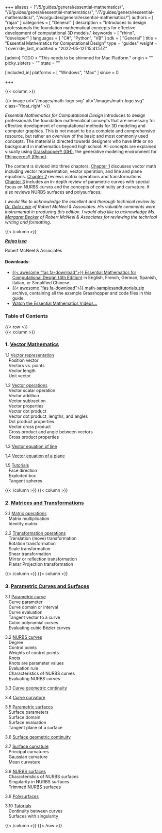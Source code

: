 +++
aliases = ["/5/guides/general/essential-mathematics/", "/6/guides/general/essential-mathematics/", "/7/guides/general/essential-mathematics/", "/wip/guides/general/essential-mathematics/"]
authors = [ "rajaa" ]
categories = [ "General" ]
description = "Introduces to design professionals the foundation mathematical concepts for effective development of computational 3D models."
keywords = [ "rhino", "developer" ]
languages = [ "C#", "Python", "VB" ]
sdk = [ "General" ]
title = "Essential Mathematics for Computational Design"
type = "guides"
weight = 1
override_last_modified = "2022-05-12T15:41:51Z"

[admin]
TODO = "This needs to be shimmed for Mac Platform."
origin = ""
picky_sisters = ""
state = ""

[included_in]
platforms = [ "Windows", "Mac" ]
since = 0

+++

<div class="row">
<div class="col-12" markdown="1">   


</div>
{{< column >}}  

{{< image url="/images/math-logo.svg" alt="/images/math-logo.svg" class="float_right" >}}

*Essential Mathematics for Computational Design* introduces to design professionals the foundation mathematical concepts that are necessary for effective development of computational methods for 3D modeling and computer graphics. This is not meant to be a complete and comprehensive resource, but rather an overview of the basic and most commonly used concepts. The material is directed towards designers who have little or no background in mathematics beyond high school. All concepts are explained visually using [Grasshopper® (GH)](https://www.grasshopper3d.com), the generative modeling environment for [Rhinoceros® (Rhino)](https://www.rhino3d.com).  

The content is divided into three chapters. [Chapter 1](/guides/general/essential-mathematics/vector-mathematics/) discusses vector math including vector representation, vector operation, and line and plane equations. [Chapter 2](/guides/general/essential-mathematics/matrices-transformations/) reviews matrix operations and transformations. [Chapter 3](/guides/general/essential-mathematics/parametric-curves-surfaces/) includes an in-depth review of parametric curves with special focus on NURBS curves and the concepts of continuity and curvature.  It also reviews NURBS surfaces and polysurfaces.

*I would like to acknowledge the excellent and thorough technical review by [Dr. Dale Lear](https://discourse.mcneel.com/u/dalelear/activity) of Robert McNeel & Associates. His valuable comments were instrumental in producing this edition. I would also like to acknowledge Ms. [Margaret Becker](https://discourse.mcneel.com/u/margaret/activity) of Robert McNeel & Associates for reviewing the technical writing and formatting*.

{{< /column >}}  
</div>  

<div class="row">  
<div class="col-md-12" markdown="1">  

***[Rajaa Issa](https://discourse.mcneel.com/u/rajaa/activity)***

Robert McNeel & Associates


#### Downloads:
* [{{< awesome "fas fa-download">}} ](https://www.rhino3d.com/download/rhino/6/essentialmathematics) [Essential Mathematics for Computational Design (4th Edition)](https://www.rhino3d.com/download/rhino/6/essentialmathematics/) in English, French, German, Spanish, Italian, or Simplified Chinese.
* [{{< awesome "fas fa-download">}} ](/files/math-samplesandtutorials.zip.zip) [math-samplesandtutorials.zip](/files/math-samplesandtutorials.zip) archive, containing all the example Grasshopper and code files in this guide.
* <a href="https://www.youtube.com/playlist?list=PLWIvZT_UEpWW6Kgq8mxOgliGBFHhrI4mK"><span class="glyphicon glyphicon-play"></span></a> [Watch the Essential Mathematics Videos... ](https://www.youtube.com/playlist?list=PLWIvZT_UEpWW6Kgq8mxOgliGBFHhrI4mK)


### Table of Contents  

</div>  
</div>  

{{< row >}}  
{{< column >}}  

### 1. [Vector Mathematics](/guides/general/essential-mathematics/vector-mathematics/)

   1.1 [Vector representation](/guides/general/essential-mathematics/vector-mathematics/#11-vector-representation)  
&nbsp;&nbsp; Position vector   
&nbsp;&nbsp; Vectors vs. points   
&nbsp;&nbsp; Vector length   
&nbsp;&nbsp; Unit vector    

   1.2 [Vector operations](/guides/general/essential-mathematics/vector-mathematics/#12-vector-operations)  
&nbsp;&nbsp; Vector scalar operation   
&nbsp;&nbsp; Vector addition    
&nbsp;&nbsp; Vector subtraction   
&nbsp;&nbsp; Vector properties  
&nbsp;&nbsp; Vector dot product   
&nbsp;&nbsp; Vector dot product, lengths, and angles    
&nbsp;&nbsp; Dot product properties    
&nbsp;&nbsp; Vector cross product   
&nbsp;&nbsp; Cross product and angle between vectors    
&nbsp;&nbsp; Cross product properties   

   1.3 [Vector equation of line](/guides/general/essential-mathematics/vector-mathematics/#13-vector-equation-of-line)  

   1.4 [Vector equation of a plane](/guides/general/essential-mathematics/vector-mathematics/#14-vector-equation-of-a-plane)  

   1.5 [Tutorials](/guides/general/essential-mathematics/vector-mathematics/#15-tutorials)   
&nbsp;&nbsp; Face direction  
&nbsp;&nbsp; Exploded box  
&nbsp;&nbsp; Tangent spheres  

{{< /column >}}
{{< column >}} 

### 2. [Matrices and Transformations](/guides/general/essential-mathematics/matrices-transformations/)
   2.1 [Matrix operations](/guides/general/essential-mathematics/matrices-transformations/#21-matrix-operations)  
&nbsp;&nbsp; Matrix multiplication  
&nbsp;&nbsp; Identity matrix  

   2.2 [Transformation operations](/guides/general/essential-mathematics/matrices-transformations/#22-transformation-operations)  
&nbsp;&nbsp; Translation (move) transformation   
&nbsp;&nbsp; Rotation transformation  
&nbsp;&nbsp; Scale transformation  
&nbsp;&nbsp; Shear transformation  
&nbsp;&nbsp; Mirror or reflection transformation  
&nbsp;&nbsp; Planar Projection transformation  

{{< /column >}}
{{< column >}} 


### 3. [Parametric Curves and Surfaces](/guides/general/essential-mathematics/parametric-curves-surfaces/)

   3.1 [Parametric curve](/guides/general/essential-mathematics/parametric-curves-surfaces/#31-parametric-curves)  
&nbsp;&nbsp; Curve parameter  
&nbsp;&nbsp; Curve domain or interval  
&nbsp;&nbsp; Curve evaluation  
&nbsp;&nbsp; Tangent vector to a curve  
&nbsp;&nbsp; Cubic polynomial curves  
&nbsp;&nbsp; Evaluating cubic Bézier curves  

   3.2 [NURBS curves](/guides/general/essential-mathematics/parametric-curves-surfaces/#32-nurbs-curves)  
&nbsp;&nbsp; Degree  
&nbsp;&nbsp; Control points  
&nbsp;&nbsp; Weights of control points  
&nbsp;&nbsp; Knots  
&nbsp;&nbsp; Knots are parameter values  
&nbsp;&nbsp; Evaluation rule  
&nbsp;&nbsp; Characteristics of NURBS curves  
&nbsp;&nbsp; Evaluating NURBS curves  

   3.3 [Curve geometric continuity](/guides/general/essential-mathematics/parametric-curves-surfaces/#33-curve-geometric-continuity)   

   3.4 [Curve curvature](/guides/general/essential-mathematics/parametric-curves-surfaces/#34-curve-curvature)   

   3.5 [Parametric surfaces](/guides/general/essential-mathematics/parametric-curves-surfaces/#35-parametric-surfaces)   
&nbsp;&nbsp; Surface parameters  
&nbsp;&nbsp; Surface domain  
&nbsp;&nbsp; Surface evaluation  
&nbsp;&nbsp; Tangent plane of a surface  

   3.6 [Surface geometric continuity](/guides/general/essential-mathematics/parametric-curves-surfaces/#36-surface-geometric-continuity)     

   3.7 [Surface curvature](/guides/general/essential-mathematics/parametric-curves-surfaces/#37-surface-curvature)     
&nbsp;&nbsp; Principal curvatures  
&nbsp;&nbsp; Gaussian curvature  
&nbsp;&nbsp; Mean curvature  

   3.8 [NURBS surfaces](/guides/general/essential-mathematics/parametric-curves-surfaces/#38-nurbs-surfaces)     
&nbsp;&nbsp; Characteristics of NURBS surfaces  
&nbsp;&nbsp; Singularity in NURBS surfaces  
&nbsp;&nbsp; Trimmed NURBS surfaces  

   3.9 [Polysurfaces](/guides/general/essential-mathematics/parametric-curves-surfaces/#39-polysurfaces)     

   3.10 [Tutorials](/guides/general/essential-mathematics/parametric-curves-surfaces/#310-tutorials)     
&nbsp;&nbsp; Continuity between curves  
&nbsp;&nbsp; Surfaces with singularity  

{{< /column >}}
{{< /row >}}
